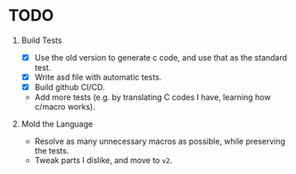 # TODO

1. Build Tests

   + [X] Use the old version to generate c code, and use that as the standard test.
   + [X] Write asd file with automatic tests.
   + [X] Build github CI/CD. 
   + Add more tests (e.g. by translating C codes I have, learning how c/macro works).

2. Mold the Language

   + Resolve as many unnecessary macros as possible, while preserving the tests.
   + Tweak parts I dislike, and move to `v2`.
